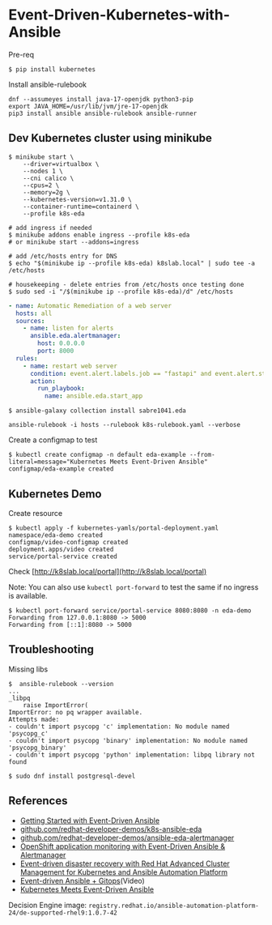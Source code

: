 # Event-Driven-Kubernetes-with-Ansible

Pre-req

```shell
$ pip install kubernetes
```

Install ansible-rulebook

```shell
dnf --assumeyes install java-17-openjdk python3-pip
export JAVA_HOME=/usr/lib/jvm/jre-17-openjdk
pip3 install ansible ansible-rulebook ansible-runner
```

## Dev Kubernetes cluster using minikube

```shell
$ minikube start \
    --driver=virtualbox \
    --nodes 1 \
    --cni calico \
    --cpus=2 \
    --memory=2g \
    --kubernetes-version=v1.31.0 \
    --container-runtime=containerd \
    --profile k8s-eda

# add ingress if needed
$ minikube addons enable ingress --profile k8s-eda
# or minikube start --addons=ingress

# add /etc/hosts entry for DNS
$ echo "$(minikube ip --profile k8s-eda) k8slab.local" | sudo tee -a /etc/hosts

# housekeeping - delete entries from /etc/hosts once testing done
$ sudo sed -i "/$(minikube ip --profile k8s-eda)/d" /etc/hosts
```


```yaml
- name: Automatic Remediation of a web server
  hosts: all
  sources:
    - name: listen for alerts
      ansible.eda.alertmanager:
        host: 0.0.0.0
        port: 8000
  rules:
    - name: restart web server
      condition: event.alert.labels.job == "fastapi" and event.alert.status == "firing"
      action:
        run_playbook:
          name: ansible.eda.start_app
```


```shell
$ ansible-galaxy collection install sabre1041.eda
```

```shell
ansible-rulebook -i hosts --rulebook k8s-rulebook.yaml --verbose
```

Create a configmap to test

```shell
$ kubectl create configmap -n default eda-example --from-literal=message="Kubernetes Meets Event-Driven Ansible"
configmap/eda-example created
```

## Kubernetes Demo

Create resource

```shell
$ kubectl apply -f kubernetes-yamls/portal-deployment.yaml
namespace/eda-demo created
configmap/video-configmap created
deployment.apps/video created
service/portal-service created
```

Check [http://k8slab.local/portal](http://k8slab.local/portal)

Note: You can also use `kubectl port-forward` to test the same if no ingress is available.

```shell
$ kubectl port-forward service/portal-service 8080:8080 -n eda-demo
Forwarding from 127.0.0.1:8080 -> 5000
Forwarding from [::1]:8080 -> 5000
```

## Troubleshooting


Missing libs

```shell
$  ansible-rulebook --version
...
_libpq
    raise ImportError(
ImportError: no pq wrapper available.
Attempts made:
- couldn't import psycopg 'c' implementation: No module named 'psycopg_c'
- couldn't import psycopg 'binary' implementation: No module named 'psycopg_binary'
- couldn't import psycopg 'python' implementation: libpq library not found
```

```shell
$ sudo dnf install postgresql-devel
```

## References

- [Getting Started with Event-Driven Ansible](https://www.ansible.com/blog/getting-started-with-event-driven-ansible/)
- [github.com/redhat-developer-demos/k8s-ansible-eda](https://github.com/redhat-developer-demos/k8s-ansible-eda)
- [github.com/redhat-developer-demos/ansible-eda-alertmanager](https://github.com/redhat-developer-demos/ansible-eda-alertmanager)
- [OpenShift application monitoring with Event-Driven Ansible & Alertmanager](https://developers.redhat.com/articles/2024/01/08/openshift-application-monitoring-event-driven-ansible-alertmanager#)
- [Event-driven disaster recovery with Red Hat Advanced Cluster Management for Kubernetes and Ansible Automation Platform](https://www.redhat.com/en/blog/event-driven-disaster-recovery)
- [Event-driven Ansible + Gitops](https://www.youtube.com/watch?v=Bb51DftLbPE)(Video)
- [Kubernetes Meets Event-Driven Ansible](https://www.ansible.com/blog/kubernetes-meets-event-driven-ansible/)

Decision Engine image: `registry.redhat.io/ansible-automation-platform-24/de-supported-rhel9:1.0.7-42`